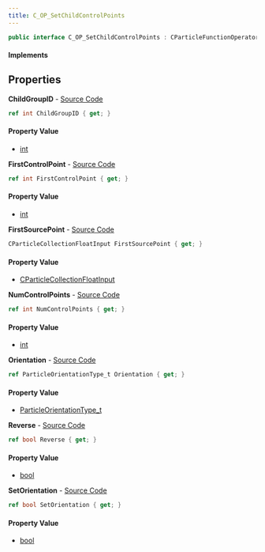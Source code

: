 ```yaml
---
title: C_OP_SetChildControlPoints
---
```


```csharp
public interface C_OP_SetChildControlPoints : CParticleFunctionOperator, CParticleFunction, ISchemaClass<CParticleFunction>, ISchemaClass<CParticleFunctionOperator>, ISchemaClass<C_OP_SetChildControlPoints>, ISchemaField, ISchemaClass, INativeHandle
```

#### Implements

## Properties

**ChildGroupID** - [Source Code](https://github.com/swiftly-solution/swiftlys2/blob/master/managed/src/SwiftlyS2.Generated/Schemas/Interfaces/C_OP_SetChildControlPoints.cs#L16)

```csharp
ref int ChildGroupID { get; }
```

#### Property Value

- [int](https://learn.microsoft.com/dotnet/api/system.int32)

**FirstControlPoint** - [Source Code](https://github.com/swiftly-solution/swiftlys2/blob/master/managed/src/SwiftlyS2.Generated/Schemas/Interfaces/C_OP_SetChildControlPoints.cs#L18)

```csharp
ref int FirstControlPoint { get; }
```

#### Property Value

- [int](https://learn.microsoft.com/dotnet/api/system.int32)

**FirstSourcePoint** - [Source Code](https://github.com/swiftly-solution/swiftlys2/blob/master/managed/src/SwiftlyS2.Generated/Schemas/Interfaces/C_OP_SetChildControlPoints.cs#L22)

```csharp
CParticleCollectionFloatInput FirstSourcePoint { get; }
```

#### Property Value

- [CParticleCollectionFloatInput](/docs/api/shared/schemadefinitions/cparticlecollectionfloatinput)

**NumControlPoints** - [Source Code](https://github.com/swiftly-solution/swiftlys2/blob/master/managed/src/SwiftlyS2.Generated/Schemas/Interfaces/C_OP_SetChildControlPoints.cs#L20)

```csharp
ref int NumControlPoints { get; }
```

#### Property Value

- [int](https://learn.microsoft.com/dotnet/api/system.int32)

**Orientation** - [Source Code](https://github.com/swiftly-solution/swiftlys2/blob/master/managed/src/SwiftlyS2.Generated/Schemas/Interfaces/C_OP_SetChildControlPoints.cs#L28)

```csharp
ref ParticleOrientationType_t Orientation { get; }
```

#### Property Value

- [ParticleOrientationType_t](/docs/api/shared/schemadefinitions/particleorientationtype_t)

**Reverse** - [Source Code](https://github.com/swiftly-solution/swiftlys2/blob/master/managed/src/SwiftlyS2.Generated/Schemas/Interfaces/C_OP_SetChildControlPoints.cs#L24)

```csharp
ref bool Reverse { get; }
```

#### Property Value

- [bool](https://learn.microsoft.com/dotnet/api/system.boolean)

**SetOrientation** - [Source Code](https://github.com/swiftly-solution/swiftlys2/blob/master/managed/src/SwiftlyS2.Generated/Schemas/Interfaces/C_OP_SetChildControlPoints.cs#L26)

```csharp
ref bool SetOrientation { get; }
```

#### Property Value

- [bool](https://learn.microsoft.com/dotnet/api/system.boolean)

